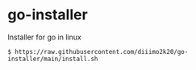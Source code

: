 # go-installer
Installer for go in linux

    $ https://raw.githubusercontent.com/diiimo2k20/go-installer/main/install.sh
